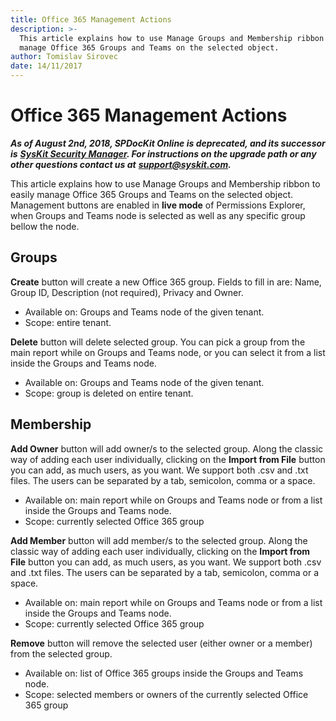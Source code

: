 ```yaml
---
title: Office 365 Management Actions
description: >-
  This article explains how to use Manage Groups and Membership ribbon to easily
  manage Office 365 Groups and Teams on the selected object.
author: Tomislav Sirovec
date: 14/11/2017
---
```


# Office 365 Management Actions

_**As of August 2nd, 2018, SPDocKit Online is deprecated, and its successor is**_ [_**SysKit Security Manager**_](https://www.syskit.com/products/security-manager/)_**. For instructions on the upgrade path or any other questions contact us at**_ [_**support@syskit.com**_](mailto:support@syskit.com)_**.**_

This article explains how to use Manage Groups and Membership ribbon to easily manage Office 365 Groups and Teams on the selected object.  
Management buttons are enabled in **live mode** of Permissions Explorer, when Groups and Teams node is selected as well as any specific group bellow the node.

## Groups

**Create** button will create a new Office 365 group. Fields to fill in are: Name, Group ID, Description \(not required\), Privacy and Owner.

* Available on: Groups and Teams node of the given tenant.
* Scope: entire tenant.

**Delete** button will delete selected group. You can pick a group from the main report while on Groups and Teams node, or you can select it from a list inside the Groups and Teams node.

* Available on: Groups and Teams node of the given tenant.
* Scope: group is deleted on entire tenant.

## Membership

**Add Owner** button will add owner/s to the selected group. Along the classic way of adding each user individually, clicking on the **Import from File** button you can add, as much users, as you want. We support both .csv and .txt files. The users can be separated by a tab, semicolon, comma or a space.

* Available on: main report while on Groups and Teams node or from a list inside the Groups and Teams node.
* Scope: currently selected Office 365 group

**Add Member** button will add member/s to the selected group. Along the classic way of adding each user individually, clicking on the **Import from File** button you can add, as much users, as you want. We support both .csv and .txt files. The users can be separated by a tab, semicolon, comma or a space.

* Available on: main report while on Groups and Teams node or from a list inside the Groups and Teams node.
* Scope: currently selected Office 365 group 

**Remove** button will remove the selected user \(either owner or a member\) from the selected group.

* Available on: list of Office 365 groups inside the Groups and Teams node.
* Scope: selected members or owners of the currently selected Office 365 group

